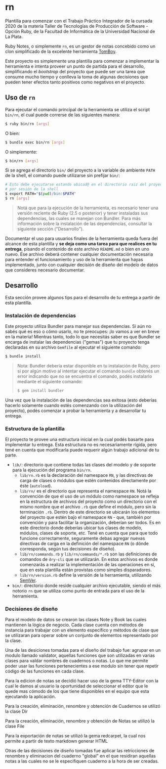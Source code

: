 # rn

Plantilla para comenzar con el Trabajo Práctico Integrador de la cursada 2020 de la materia
Taller de Tecnologías de Producción de Software - Opción Ruby, de la Facultad de Informática
de la Universidad Nacional de La Plata.

Ruby Notes, o simplemente `rn`, es un gestor de notas concebido como un clon simplificado
de la excelente herramienta [TomBoy](https://wiki.gnome.org/Apps/Tomboy).

Este proyecto es simplemente una plantilla para comenzar a implementar la herramienta e
intenta proveer un punto de partida para el desarrollo, simplificando el _bootstrap_ del
proyecto que puede ser una tarea que consume mucho tiempo y conlleva la toma de algunas
decisiones que pueden tener efectos tanto positivos como negativos en el proyecto.

## Uso de `rn`

Para ejecutar el comando principal de la herramienta se utiliza el script `bin/rn`, el cual
puede correrse de las siguientes manera:

```bash
$ ruby bin/rn [args]
```

O bien:

```bash
$ bundle exec bin/rn [args]
```

O simplemente:

```bash
$ bin/rn [args]
```

Si se agrega el directorio `bin/` del proyecto a la variable de ambiente `PATH` de la shell,
el comando puede utilizarse sin prefijar `bin/`:

```bash
# Esto debe ejecutarse estando ubicad@ en el directorio raiz del proyecto, una única vez
# por sesión de la shell
$ export PATH="$(pwd)/bin:$PATH"
$ rn [args]
```

> Notá que para la ejecución de la herramienta, es necesario tener una versión reciente de
> Ruby (2.5 o posterior) y tener instaladas sus dependencias, las cuales se manejan con
> Bundler. Para más información sobre la instalación de las dependencias, consultar la
> siguiente sección ("Desarrollo").

Documentar el uso para usuarios finales de la herramienta queda fuera del alcance de esta
plantilla y **se deja como una tarea para que realices en tu entrega**, pisando el contenido
de este archivo `README.md` o bien en uno nuevo. Ese archivo deberá contener cualquier
documentación necesaria para entender el funcionamiento y uso de la herramienta que hayas
implementado, junto con cualquier decisión de diseño del modelo de datos que consideres
necesario documentar.

## Desarrollo

Esta sección provee algunos tips para el desarrollo de tu entrega a partir de esta
plantilla.

### Instalación de dependencias

Este proyecto utiliza Bundler para manejar sus dependencias. Si aún no sabés qué es eso
o cómo usarlo, no te preocupes: ¡lo vamos a ver en breve en la materia! Mientras tanto,
todo lo que necesitás saber es que Bundler se encarga de instalar las dependencias ("gemas")
que tu proyecto tenga declaradas en su archivo `Gemfile` al ejecutar el siguiente comando:

```bash
$ bundle install
```

> Nota: Bundler debería estar disponible en tu instalación de Ruby, pero si por algún
> motivo al intentar ejecutar el comando `bundle` obtenés un error indicando que no se
> encuentra el comando, podés instalarlo mediante el siguiente comando:
>
> ```bash
> $ gem install bundler
> ```

Una vez que la instalación de las dependencias sea exitosa (esto deberías hacerlo solamente
cuando estés comenzando con la utilización del proyecto), podés comenzar a probar la
herramienta y a desarrollar tu entrega.

### Estructura de la plantilla

El proyecto te provee una estructura inicial en la cual podés basarte para implementar tu
entrega. Esta estructura no es necesariamente rígida, pero tené en cuenta que modificarla
puede requerir algún trabajo adicional de tu parte.

* `lib/`: directorio que contiene todas las clases del modelo y de soporte para la ejecución
  del programa `bin/rn`.
  * `lib/rn.rb` es la declaración del namespace `RN`, y las directivas de carga de clases
    o módulos que estén contenidos directamente por éste (`autoload`).
  * `lib/rn/` es el directorio que representa el namespace `RN`. Notá la convención de que
    el uso de un módulo como namespace se refleja en la estructura de archivos del proyecto
    como un directorio con el mismo nombre que el archivo `.rb` que define el módulo, pero
    sin la terminación `.rb`. Dentro de este directorio se ubicarán los elementos del
    proyecto que estén bajo el namespace `RN` - que, también por convención y para facilitar
    la organización, deberían ser todos. Es en este directorio donde deberías ubicar tus
    clases de modelo, módulos, clases de soporte, etc. Tené en cuenta que para que todo
    funcione correctamente, seguramente debas agregar nuevas directivas de carga en la
    definición del namespace `RN` (o dónde corresponda, según tus decisiones de diseño).
  * `lib/rn/commands.rb` y `lib/rn/commands/*.rb` son las definiciones de comandos de
    `dry-cli` que se utilizarán. En estos archivos es donde comenzarás a realizar la
    implementación de las operaciones en sí, que en esta plantilla están provistas como
    simples disparadores.
  * `lib/rn/version.rb` define la versión de la herramienta, utilizando [SemVer](https://semver.org/lang/es/).
* `bin/`: directorio donde reside cualquier archivo ejecutable, siendo el más notorio `rn`
  que se utiliza como punto de entrada para el uso de la herramienta.


### Decisiones de diseño

Para el modelo de datos se crearon las clases Note y Book las cuales mantienen la lógica de negocio. Cada clase cuenta con métodos de instancia para trabajar con un elemento específico y métodos de clase que se utilizaran para operar sobre un conjunto de elementos representado por la clase.


Una de las desiciones tomadas para el diseño del trabajo fue: agrupar en un modulo llamado validator, aquellas funciones que son utilizadas en varias clases para valdar nombres de cuadernos o notas. Lo que me permite poder usar las funciones pertenecientes a ese modulo sin tener que repetir código de las funciones en cada clase.

Para la edicion de notas se decidió hacer uso de la gema TTY-Editor con la cual le damos al usuario la oportunidad de seleccionar el editor que le quede mas cómodo de los que tiene disponibles en el equipo que esta ejecutando la aplicación.


Para la creación, eliminación, renombre y obtención de Cuadernos se utilizó la clase Dir

Para la creación, eliminación, renombre y obtención de Notas se utilizó la clase File

Para la exportación de notas se utilizó la gema redcarpet, la cual nos permite a partir de texto markdown generar HTML

Otras de las decisiones de diseño tomadas fue aplicar las retricciones de renombre y eliminacion del cuaderno "global" en el que residiran aquellas notas a las cuales no se le especifiquen cuaderno a la hora de ser creadas.






